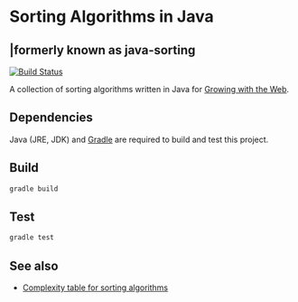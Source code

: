 # Sorting Algorithms in Java 
## |formerly known as java-sorting

[![Build Status](https://travis-ci.org/gwtw/java-sorting.svg?branch=master)](https://travis-ci.org/gwtw/java-sorting)

A collection of sorting algorithms written in Java for [Growing with the Web][1].



## Dependencies

Java (JRE, JDK) and [Gradle](https://gradle.org/) are required to build and test this project.



## Build

```bash
gradle build
```



## Test

```bash
gradle test
```



## See also

- [Complexity table for sorting algorithms](https://github.com/gwtw/js-sorting/blob/master/lib/README.md)



[1]: http://www.growingwiththeweb.com
